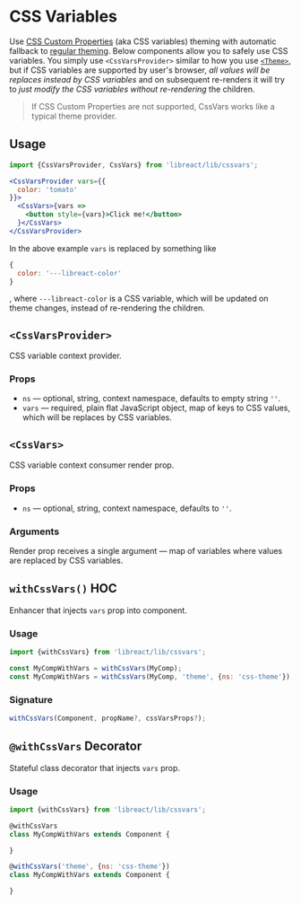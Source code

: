 # CSS Variables

Use [CSS Custom Properties](https://developer.mozilla.org/en-US/docs/Web/CSS/--*) (aka CSS variables) theming with automatic fallback
to [regular theming](./theme.md). Below components allow you to safely use CSS variables. You simply use `<CssVarsProvider>` similar
to how you use [`<Theme>`](./theme.md#theme), but if CSS variables are supported by user's browser, *all values will be replaces instead
by CSS variables* and on subsequent re-renders it will try to *just modify the CSS variables without re-rendering* the children.

> If CSS Custom Properties are not supported, CssVars works like a typical theme provider.

## Usage

```jsx
import {CssVarsProvider, CssVars} from 'libreact/lib/cssvars';

<CssVarsProvider vars={{
  color: 'tomato'
}}>
  <CssVars>{vars =>
    <button style={vars}>Click me!</button>
  }</CssVars>
</CssVarsProvider>
```

In the above example `vars` is replaced by something like

```js
{
  color: '---libreact-color'
}
```

, where `---libreact-color` is a CSS variable, which will be updated on theme changes, instead
of re-rendering the children.


## `<CssVarsProvider>`

CSS variable context provider.

### Props

  - `ns` &mdash; optional, string, context namespace, defaults to empty string `''`.
  - `vars` &mdash; required, plain flat JavaScript object, map of keys to CSS values, which will be replaces by CSS variables.


## `<CssVars>`

CSS variable context consumer render prop.

### Props

  - `ns` &mdash; optional, string, context namespace, defaults to `''`.

### Arguments

Render prop receives a single argument &mdash; map of variables where values are replaced by CSS variables.


## `withCssVars()` HOC

Enhancer that injects `vars` prop into component.

### Usage

```js
import {withCssVars} from 'libreact/lib/cssvars';

const MyCompWithVars = withCssVars(MyComp);
const MyCompWithVars = withCssVars(MyComp, 'theme', {ns: 'css-theme'});
```

### Signature

```js
withCssVars(Component, propName?, cssVarsProps?);
```


## `@withCssVars` Decorator

Stateful class decorator that injects `vars` prop.

### Usage

```js
import {withCssVars} from 'libreact/lib/cssvars';

@withCssVars
class MyCompWithVars extends Component {

}

@withCssVars('theme', {ns: 'css-theme'})
class MyCompWithVars extends Component {

}
```
